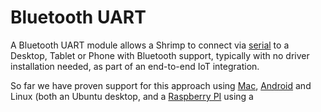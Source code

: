 Bluetooth UART
==============

A Bluetooth UART module allows a Shrimp to connect via [serial](./serial.html) to a Desktop, Tablet or Phone with Bluetooth support, typically with no driver installation needed, as part of an end-to-end IoT integration.

So far we have proven support for this approach using [Mac](./mac.html), [Android](./android.html) and Linux (both an Ubuntu desktop, and a [Raspberry PI](./pi.html) using a
